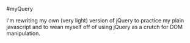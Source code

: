 #myQuery

I'm rewriting my own (very light) version of jQuery to practice my plain javascript and to wean myself off of using jQuery as a crutch for DOM manipulation.
